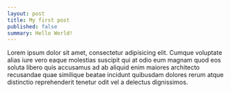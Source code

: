 ```yaml
---
layout: post
title: My first post
published: false
summary: Hello World!
---
```


Lorem ipsum dolor sit amet, consectetur adipisicing elit. Cumque voluptate alias iure vero eaque molestias suscipit qui at odio eum magnam quod eos soluta libero quis accusamus ad ab aliquid enim maiores architecto recusandae quae similique beatae incidunt quibusdam dolores rerum atque distinctio reprehenderit tenetur odit vel a delectus dignissimos.